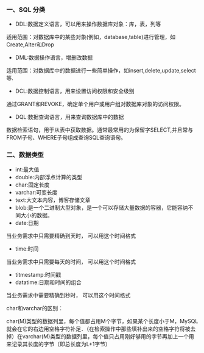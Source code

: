 ### 一、SQL 分类

- DDL:数据定义语言，可以用来操作数据库对象：库，表，列等

适用范围：对数据库中的某些对象(例如，database,table)进行管理，如Create,Alter和Drop

- DML:数据操作语言，增删改数据

适用范围：对数据库中的数据进行一些简单操作，如insert,delete,update,select等.

- DCL:数据控制语言，用来设置访问权限和安全级别

通过GRANT和REVOKE，确定单个用户或用户组对数据库对象的访问权限。

- DQL:数据查询语言，用来查询数据库中的数据

数据检索语句，用于从表中获取数据。通常最常用的为保留字SELECT,并且常与FROM子句、WHERE子句组成查询SQL查询语句。

### 二、数据类型

- int:最大值
- double:内部浮点计算的类型
- char:固定长度
- varchar:可变长度
- text:大文本内容，博客存储文章
- blob:是一个二进制大型对象，是一个可以存储大量数据的容器，它能容纳不同大小的数据。
- date:日期

当业务需求中只需要精确到天时，
可以用这个时间格式

- time:时间

当业务需求中只需要每天的时间，
可以用这个时间格式

- titmestamp:时间戳
- datatime:日期和时间的组合

当业务需求中需要精确到秒时，
可以用这个时间格式

char和varchar的区别：

char(M)类型的数据列里，每个值都占用M个字节，如果某个长度小于M，MySQL就会在它的右边用空格字符补足．（在检索操作中那些填补出来的空格字符将被去掉）在varchar(M)类型的数据列里，每个值只占用刚好够用的字节再加上一个用来记录其长度的字节（即总长度为L+1字节）



